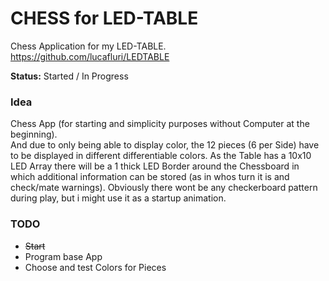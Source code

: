 # CHESS for LED-TABLE

Chess Application for my LED-TABLE.  
https://github.com/lucafluri/LEDTABLE

**Status:** Started / In Progress

### Idea  
Chess App (for starting and simplicity purposes without Computer at the beginning).  
And due to only being able to display color, the 12 pieces (6 per Side) have to be displayed in different differentiable colors. As the Table has a  10x10 LED Array there will be a 1 thick LED Border around the Chessboard in which additional information can be stored (as in whos turn it is and check/mate warnings).
Obviously there wont be any checkerboard pattern during play, but i might use it as a startup animation.

### TODO
- ~~Start~~
- Program base App
- Choose and test Colors for Pieces
